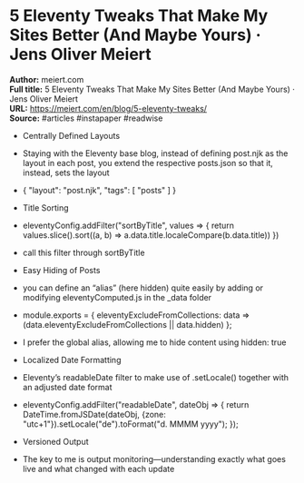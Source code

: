 # 5 Eleventy Tweaks That Make My Sites Better (And Maybe Yours) · Jens Oliver Meiert

**Author:** meiert.com  
**Full title:** 5 Eleventy Tweaks That Make My Sites Better (And Maybe Yours) · Jens Oliver Meiert  
**URL:** https://meiert.com/en/blog/5-eleventy-tweaks/  
**Source:** #articles #instapaper #readwise

- Centrally Defined Layouts 
   
- Staying with the Eleventy base blog, instead of defining post.njk as the layout in each post, you extend the respective posts.json so that it, instead, sets the layout 
   
- {
  "layout": "post.njk",
  "tags": [
  "posts"
  ]
  } 
   
- Title Sorting 
   
- eleventyConfig.addFilter("sortByTitle", values => {
  return values.slice().sort((a, b) => a.data.title.localeCompare(b.data.title))
  }) 
   
- call this filter through sortByTitle 
   
- Easy Hiding of Posts 
   
- you can define an “alias” (here hidden) quite easily by adding or modifying eleventyComputed.js in the _data folder 
   
- module.exports = {
  eleventyExcludeFromCollections: data => (data.eleventyExcludeFromCollections || data.hidden)
  }; 
   
- I prefer the global alias, allowing me to hide content using hidden: true 
   
- Localized Date Formatting 
   
- Eleventy’s readableDate filter to make use of .setLocale() together with an adjusted date format 
   
- eleventyConfig.addFilter("readableDate", dateObj => {
  return DateTime.fromJSDate(dateObj, {zone: "utc+1"}).setLocale("de").toFormat("d. MMMM yyyy");
  }); 
   
- Versioned Output 
   
- The key to me is output monitoring—understanding exactly what goes live and what changed with each update 
   

